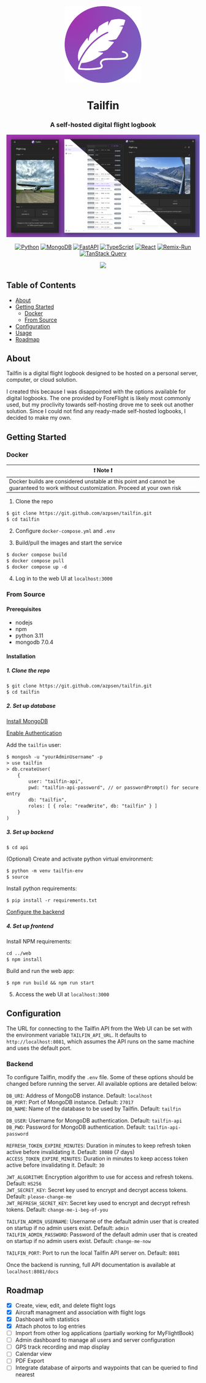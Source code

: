 <p align="center">
    <a href="" rel="nooperner">
    <img width=200px height=200px src="img/logo.png" alt="Tailfin Logo"></a>
</p>

<h1 align="center">Tailfin</h2>

<h3 align="center">A self-hosted digital flight logbook</h3>

![Screenshots](img/mockup.png)

<p align="center">
    <a href="https://python.org/"><img src="https://img.shields.io/badge/python-3670A0?style=for-the-badge&logo=python&logoColor=ffdd54" alt="Python" /></a>
    <a href="https://www.mongodb.com/"><img src="https://img.shields.io/badge/MongoDB-%234ea94b.svg?style=for-the-badge&logo=mongodb&logoColor=white" alt="MongoDB" /></a>
    <a href="https://fastapi.tiangolo.com/"><img src="https://img.shields.io/badge/FastAPI-005571?style=for-the-badge&logo=fastapi" alt="FastAPI" /></a>
    <a href="https://www.typescriptlang.org/"><img src="https://img.shields.io/badge/typescript-%23007ACC.svg?style=for-the-badge&logo=typescript&logoColor=white" alt="TypeScript" /></a>
    <a href="https://react.dev/"><img src="https://img.shields.io/badge/react-%2320232a.svg?style=for-the-badge&logo=react&logoColor=%2361DAFB" alt="React" /></a>
    <a href="https://remix.run/"><img src="https://img.shields.io/badge/remix-%23000.svg?style=for-the-badge&logo=remix&logoColor=white" alt="Remix-Run" /></a>
    <a href="https://tanstack.com/query/latest/"><img src="https://img.shields.io/badge/-React%20Query-FF4154?style=for-the-badge&logo=react%20query&logoColor=white" alt="TanStack Query" /></a>
</p>
<p align="center">
    <a href="LICENSE"><img src="https://img.shields.io/github/license/azpsen/tailfin-web?style=for-the-badge" /></a>
</p>

## Table of Contents

- [About](#about)
- [Getting Started](#getting_started)
  - [Docker](#docker)
  - [From Source](#from_source)
- [Configuration](#configuration)
- [Usage](#usage)
- [Roadmap](#roadmap)

## About <a name="about"></a>

Tailfin is a digital flight logbook designed to be hosted on a personal server, computer, or cloud solution.

I created this because I was disappointed with the options available for digital logbooks. The one provided by
ForeFlight is likely most commonly used, but my proclivity towards self-hosting drove me to seek out another solution.
Since I could not find any ready-made self-hosted logbooks, I decided to make my own.

## Getting Started <a name="getting_started"></a>

### Docker <a name="docker"></a>

|:exclamation: Note :exclamation: |
|---------------------------------|
| Docker builds are considered unstable at this point and cannot be guaranteed to work without customization. Proceed at your own risk |

1. Clone the repo

```
$ git clone https://git.github.com/azpsen/tailfin.git
$ cd tailfin
```

2. Configure `docker-compose.yml` and `.env`

3. Build/pull the images and start the service

```
$ docker compose build
$ docker compose pull
$ docker compose up -d
```

4. Log in to the web UI at `localhost:3000`

### From Source <a name="from_source"></a>

#### Prerequisites <a name="prerequisites"></a>

- nodejs
- npm
- python 3.11
- mongodb 7.0.4

#### Installation <a name="installation"></a>

##### 1. Clone the repo

```
$ git clone https://git.github.com/azpsen/tailfin.git
$ cd tailfin
```

##### 2. Set up database

[Install MongoDB](https://www.mongodb.com/docs/manual/installation/)

[Enable Authentication](https://www.geeksforgeeks.org/how-to-enable-authentication-on-mongodb/)

Add the `tailfin` user:

```
$ mongosh -u "yourAdminUsername" -p
> use tailfin
> db.createUser(
    {
        user: "tailfin-api",
        pwd: "tailfin-api-password", // or passwordPrompt() for secure entry
        db: "tailfin",
        roles: [ { role: "readWrite", db: "tailfin" } ]
    }
)
```

##### 3. Set up backend

```
$ cd api
```

(Optional) Create and activate python virtual environment:

```
$ python -m venv tailfin-env
$ source 
```

Install python requirements:

```
$ pip install -r requirements.txt
```

[Configure the backend](#backend_configuration)

##### 4. Set up frontend

Install NPM requirements:

```
cd ../web
$ npm install
```

Build and run the web app:

```
$ npm run build && npm run start
```

5. Access the web UI at `localhost:3000`

## Configuration <a name="configuration"></a>

The URL for connecting to the Tailfin API from the Web UI can be set with the environment variable `TAILFIN_API_URL`. It defaults to `http://localhost:8081`, which assumes the API runs on the same machine and uses the default port.

### Backend <a name="backend_configuration"></a>


To configure Tailfin, modify the `.env` file. Some of these options should be changed before running the server. All
available options are detailed below:

`DB_URI`: Address of MongoDB instance. Default: `localhost`
<br />
`DB_PORT`: Port of MongoDB instance. Default: `27017`
<br />
`DB_NAME`: Name of the database to be used by Tailfin. Default: `tailfin`

`DB_USER`: Username for MongoDB authentication. Default: `tailfin-api`
<br />
`DB_PWD`: Password for MongoDB authentication. Default: `tailfin-api-password`

`REFRESH_TOKEN_EXPIRE_MINUTES`: Duration in minutes to keep refresh token active before invalidating it. Default:
`10080` (7 days)
<br />
`ACCESS_TOKEN_EXPIRE_MINUTES`: Duration in minutes to keep access token active before invalidating it. Default: `30`

`JWT_ALGORITHM`: Encryption algorithm to use for access and refresh tokens. Default: `HS256`
<br />
`JWT_SECRET_KEY`: Secret key used to encrypt and decrypt access tokens. Default: `please-change-me`
<br />
`JWT_REFRESH_SECRET_KEY`: Secret key used to encrypt and decrypt refresh tokens. Default: `change-me-i-beg-of-you`

`TAILFIN_ADMIN_USERNAME`: Username of the default admin user that is created on startup if no admin users exist.
Default: `admin`
<br />
`TAILFIN_ADMIN_PASSWORD`: Password of the default admin user that is created on startup if no admin users exist.
Default: `change-me-now`

`TAILFIN_PORT`: Port to run the local Tailfin API server on. Default: `8081`

Once the backend is running, full API documentation is available at `localhost:8081/docs`

## Roadmap <a name="roadmap"></a>

- [x] Create, view, edit, and delete flight logs
- [x] Aircraft managment and association with flight logs
- [x] Dashboard with statistics
- [x] Attach photos to log entries
- [ ] Import from other log applications (partially working for MyFlightBook)
- [ ] Admin dashboard to manage all users and server configuration
- [ ] GPS track recording and map display
- [ ] Calendar view
- [ ] PDF Export
- [ ] Integrate database of airports and waypoints that can be queried to find nearest
